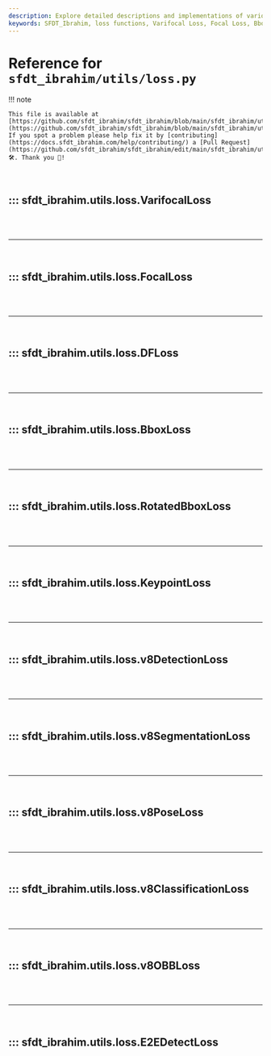 ```yaml
---
description: Explore detailed descriptions and implementations of various loss functions used in SFDT_Ibrahim models, including Varifocal Loss, Focal Loss, Bbox Loss, and more.
keywords: SFDT_Ibrahim, loss functions, Varifocal Loss, Focal Loss, Bbox Loss, Rotated Bbox Loss, Keypoint Loss, YOLO, model training, documentation
---
```


# Reference for `sfdt_ibrahim/utils/loss.py`

!!! note

    This file is available at [https://github.com/sfdt_ibrahim/sfdt_ibrahim/blob/main/sfdt_ibrahim/utils/loss.py](https://github.com/sfdt_ibrahim/sfdt_ibrahim/blob/main/sfdt_ibrahim/utils/loss.py). If you spot a problem please help fix it by [contributing](https://docs.sfdt_ibrahim.com/help/contributing/) a [Pull Request](https://github.com/sfdt_ibrahim/sfdt_ibrahim/edit/main/sfdt_ibrahim/utils/loss.py) 🛠️. Thank you 🙏!

<br>

## ::: sfdt_ibrahim.utils.loss.VarifocalLoss

<br><br><hr><br>

## ::: sfdt_ibrahim.utils.loss.FocalLoss

<br><br><hr><br>

## ::: sfdt_ibrahim.utils.loss.DFLoss

<br><br><hr><br>

## ::: sfdt_ibrahim.utils.loss.BboxLoss

<br><br><hr><br>

## ::: sfdt_ibrahim.utils.loss.RotatedBboxLoss

<br><br><hr><br>

## ::: sfdt_ibrahim.utils.loss.KeypointLoss

<br><br><hr><br>

## ::: sfdt_ibrahim.utils.loss.v8DetectionLoss

<br><br><hr><br>

## ::: sfdt_ibrahim.utils.loss.v8SegmentationLoss

<br><br><hr><br>

## ::: sfdt_ibrahim.utils.loss.v8PoseLoss

<br><br><hr><br>

## ::: sfdt_ibrahim.utils.loss.v8ClassificationLoss

<br><br><hr><br>

## ::: sfdt_ibrahim.utils.loss.v8OBBLoss

<br><br><hr><br>

## ::: sfdt_ibrahim.utils.loss.E2EDetectLoss

<br><br>
